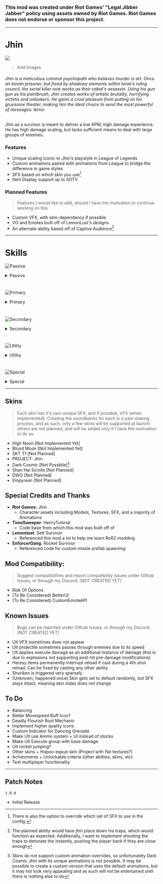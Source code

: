 ### This mod was created under Riot Games' "Legal Jibber Jabber" policy using assets owned by Riot Games.  Riot Games does not endorse or sponsor this project.
---

# Jhin
<img src="https://static.wikia.nocookie.net/leagueoflegends/images/5/52/Jhin_OriginalSkin.jpg">

> Add Images

###### Jhin is a meticulous criminal psychopath who believes murder is art. Once an Ionian prisoner, but freed by shadowy elements within Ionia's ruling council, the serial killer now works as their cabal's assassin. Using his gun gun as his paintbrush, Jhin creates works of artistic brutality, horrifying victims and onlookers. He gains a cruel pleasure from putting on his gruesome theater, making him the ideal choice to send the most powerful of messages: terror.

Jhin as a survivor is meant to deliver a low APM, high damage experience. He has high damage scaling, but lacks sufficient means to deal with large groups of enemies.

### Features
* Unique scaling iconic to Jhin's playstyle in League of Legends
* Custom animations paired with animations from League to bridge the difference in game styles
* SFX based on which skin you use[^skinSFX]
* Item Display support up to SOTV

### Planned Features
> Features I would like to add, should I have the motivation to continue working on this
* Custom VFX, with skin-dependancy if possible
* VO and Emotes built off of LemonLust's designs
* An alternate ability based off of Captive Audience[^altAbility]

---
# Skills
![Passive](https://user-images.githubusercontent.com/8404018/227687730-699d33f8-4600-4c5f-8b23-0a9fe804f999.png)

<details>
<summary> Passive </summary>
Jhin has a unique interaction with Attack Speed. Unlike other survivors, he gains attack speed with levels, but he CANNOT gain any from other sources. Instead, bonus attack speed increases his base damage, as well as increasing the movespeed bonus he gains from landing critical hits. Speaking of which, critical hits grant bonus movespeed for 2 seconds.
</details>

#

![Primary](https://user-images.githubusercontent.com/8404018/227687917-98b7b76e-0619-4720-9201-f7d44f52bace.png)

<details>
<summary> Primary </summary>
<img src="https://user-images.githubusercontent.com/8404018/227470478-574e16f1-0d46-4de2-9b27-a5201b1fb423.png" width="100" />

Whisper has a unique ammo and reload system, utilizing shots represented by the tally marks and a reload timer represented by the ring. Jhin reloads after the 4th shot, or after 10 seconds without firing. Casting any skill will reset the automatic reload timer and interrupt an active reload.
</details>

#
 
![Secondary](https://user-images.githubusercontent.com/8404018/227687928-de015921-986f-4886-96b0-a3eff4b96cb1.png)

<details>
<summary> Secondary </summary>
Dancing Grenade functions similarly to Huntress' Glaive, but it cannot bounce to enemies it has already hit. Instead of gaining a small percentage of base damage per bounce, Dancing Grenade gains %35 TOTAL damage for each kill it gets.
</details>

#

![Utility](https://user-images.githubusercontent.com/8404018/227687935-c44c2ba0-e6d8-478b-9788-2496a45a78e4.png)
 
<details>
<summary> Utility </summary>
Deadly Flourish is a simple beam attack that stuns every enemy it hits. It triggers Jhin's passive as if he had landed a crit, with double the duration.
</details>

#

![Special](https://user-images.githubusercontent.com/8404018/227687962-42b5dfea-f03f-4e7d-b432-884f8ecb7e0a.png)
 
<details>
<summary> Special </summary>
Curtain Call is a primary skill override, like that of Railgunner's scope. For 10 seconds, it replaces Whisper with 4 shots that deal massive AOE damage. It automatically reloads Whisper as well, so you don't have to worry about reloading after firing all 4 shots.
</details>

---

## Skins
> Each skin has it's own unique SFX, and if possible, VFX (when implemented). Creating the soundbanks for each is a pain-staking process, and as such, only a few skins will be supported at launch. others are not planned, and will be added only if I have the motivation to do so.
* High Noon [Not Implemented Yet]
* Blood Moon [Not Implemented Yet]
* SKT T1 [Not Planned]
* PROJECT: Jhin
* Dark Cosmic [Not Possbile][^darkcosmic]
* Shan Hai Scrolls [Not Planned]
* DWG [Not Planned]
* Empyrean [Not Planned]


## Special Credits and Thanks
* **Riot Games**: Jhin
  * Character assets including Models, Textures, SFX, and a majority of Animations
* **TimeSweeper**: HenryTutorial 
  * Code base from which this mod was built off of
* **Lemonlust**: Sett Survivor 
  * Referenced this mod a lot to help me learn RoR2 modding
* **EnforcerGang**: Rocket Survivor 
  * Referenced code for custom missle prefab spawning

## Mod Compatibility:
> Suggest compatibilities and report compatibility issues under Github Issues, or through my Discord: [NOT CREATED YET]
* Risk Of Options
* (To Be Considered) BetterUI
* (To Be Considered) CustomEmoteAPI

## Known Issues
> Bugs can be reported under Github Issues, or through my Discord: [NOT CREATED YET]
* Ult VFX sometimes does not appear
* Ult projectile sometimes passes through enemies due to its speed
* Ult applies execute damage as an additional instance of damage (this is due to explosions not supporting post-hit pre-damage modifications)
* Heresy items permanently interrupt reload if cast during a 4th shot reload. Can be fixed by casting any other ability
* Shuriken is triggered very sparsely
* (Unknown, happened once) Skin gets set to default randomly, but SFX stays intact, meaning skin index does not change

## To Do
* Balancing
* Better Movespeed Buff Icon?
* Deadly Flourish Root Mechanic
* Implement higher quality icons
* Custom Indicator for Dancing Grenade
* Make Ult use Ammo system + UI instead of stocks
* Make Ult Execute group with base damage
* Ult rocket jumping?
* Other skins + Hopoo-eqsue skin (Project with flat textures?)
* Achievments + Unlockable criteria (other abilties, skins, etc)
* Test multiplayer functionality

---

## Patch Notes

`1.0.0`
* Initial Release

[^skinSFX]:
    There is also the option to override which set of SFX to use in the config.
[^altAbility]:
    The planned ability would have jhin place down his traps, which would function as expected.
    Additionally, I want to implement shooting the traps to detonate the instantly, pushing the player back if they are close enough
[^darkcosmic]:
    Skins do not support custom animation overrides, so unfortunately Dark Cosmic Jhin with its unique animations is not possible. It may be possible to create a     custom version that uses the default animations, but it may not look very appealing and as such will not be entertained until there is nothing else to do
